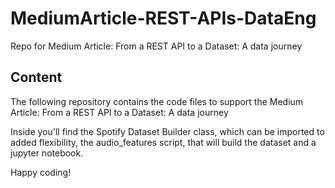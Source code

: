 # MediumArticle-REST-APIs-DataEng
Repo for Medium Article: From a REST API to a Dataset: A data journey
## Content
The following repository contains the code files to support the Medium Article: From a REST API to a Dataset: A data journey

Inside you'll find the Spotify Dataset Builder class, which can be imported to added flexibility, the audio_features script, that will build the dataset and a jupyter notebook.

Happy coding!

